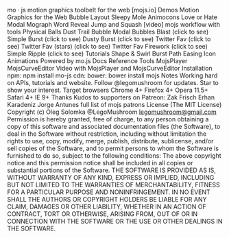 mo · js motion graphics toolbelt for the web [mojs.io] Demos Motion Graphics for the Web Bubble Layout Sleepy Mole Animocons Love or Hate Modal Mograph Word Reveal Jump and Squash [video] mojs workflow with tools Physical Balls Dust Trail Bubble Modal Bubbles Blast (click to see) Simple Burst (click to see) Dusty Burst (click to see) Twitter Fav (click to see) Twitter Fav (stars) (click to see) Twitter Fav Firework (click to see) Simple Ripple (click to see) Tutorials Shape & Swirl Burst Path Easing Icon Animations Powered by mo.js Docs Reference Tools MojsPlayer MojsCurveEditor Video with MojsPlayer and MojsCurveEditor Installation npm: npm install mo-js cdn: <script src="//cdn.jsdelivr.net/mojs/latest/mo.min.js"></script> bower: bower install mojs Notes Working hard on APIs, tutorials and website. Follow @legomushroom for updates. Star to show your interest. Target browsers Chrome 4+ Firefox 4+ Opera 11.5+ Safari 4+ IE 9+ Thanks Kudos to supporters on Patreon: Zak Frisch Erhan Karadeniz Jorge Antunes full list of mojs patrons License (The MIT License) Copyright (c) Oleg Solomka @LegoMushroom legomushroom@gmail.com Permission is hereby granted, free of charge, to any person obtaining a copy of this software and associated documentation files (the Software), to deal in the Software without restriction, including without limitation the rights to use, copy, modify, merge, publish, distribute, sublicense, and/or sell copies of the Software, and to permit persons to whom the Software is furnished to do so, subject to the following conditions: The above copyright notice and this permission notice shall be included in all copies or substantial portions of the Software. THE SOFTWARE IS PROVIDED AS IS, WITHOUT WARRANTY OF ANY KIND, EXPRESS OR IMPLIED, INCLUDING BUT NOT LIMITED TO THE WARRANTIES OF MERCHANTABILITY, FITNESS FOR A PARTICULAR PURPOSE AND NONINFRINGEMENT. IN NO EVENT SHALL THE AUTHORS OR COPYRIGHT HOLDERS BE LIABLE FOR ANY CLAIM, DAMAGES OR OTHER LIABILITY, WHETHER IN AN ACTION OF CONTRACT, TORT OR OTHERWISE, ARISING FROM, OUT OF OR IN CONNECTION WITH THE SOFTWARE OR THE USE OR OTHER DEALINGS IN THE SOFTWARE.
